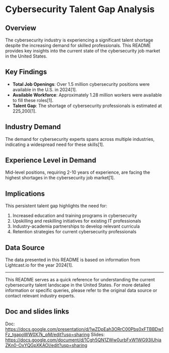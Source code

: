 # Cybersecurity Talent Gap Analysis

## Overview

The cybersecurity industry is experiencing a significant talent shortage despite the increasing demand for skilled professionals. This README provides key insights into the current state of the cybersecurity job market in the United States.

## Key Findings

- **Total Job Openings**: Over 1.5 million cybersecurity positions were available in the U.S. in 2024[1].
- **Available Workforce**: Approximately 1.28 million workers were available to fill these roles[1].
- **Talent Gap**: The shortage of cybersecurity professionals is estimated at 225,200[1].

## Industry Demand

The demand for cybersecurity experts spans across multiple industries, indicating a widespread need for these skills[1].

## Experience Level in Demand

Mid-level positions, requiring 2-10 years of experience, are facing the highest shortages in the cybersecurity job market[1].

## Implications

This persistent talent gap highlights the need for:

1. Increased education and training programs in cybersecurity
2. Upskilling and reskilling initiatives for existing IT professionals
3. Industry-academia partnerships to develop relevant curricula
4. Retention strategies for current cybersecurity professionals

## Data Source

The data presented in this README is based on information from Lightcast.io for the year 2024[1].

---

This README serves as a quick reference for understanding the current cybersecurity talent landscape in the United States. For more detailed information or specific queries, please refer to the original data source or contact relevant industry experts.


## Doc and slides links
Doc:
https://docs.google.com/presentation/d/1wZDpEah3ORrC00Pbs0xFTBBDw1Fz_tgapoWW0X7k_pM/edit?usp=sharing
Slides:
https://docs.google.com/document/d/1Cgh5QN1ZWw0urbFxW1WG93IUhjaZKn0-OxYQGpXKAOI/edit?usp=sharing
